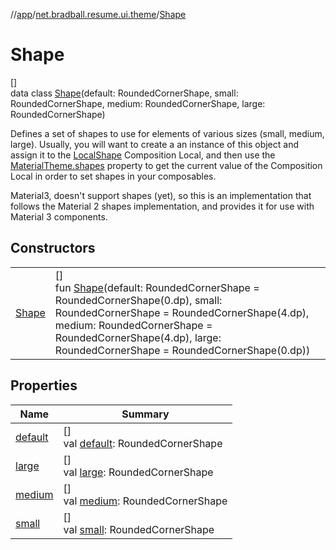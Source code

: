 //[app](../../../index.md)/[net.bradball.resume.ui.theme](../index.md)/[Shape](index.md)

# Shape

[]\
data class [Shape](index.md)(default: RoundedCornerShape, small: RoundedCornerShape, medium: RoundedCornerShape, large: RoundedCornerShape)

Defines a set of shapes to use for elements of various sizes (small, medium, large). Usually, you will want to create a an instance of this object and assign it to the [LocalShape](../-local-shape.md) Composition Local, and then use the [MaterialTheme.shapes](../shapes.md) property to get the current value of the Composition Local in order to set shapes in your composables.

Material3, doesn't support shapes (yet), so this is an implementation that follows the Material 2 shapes implementation, and provides it for use with Material 3 components.

## Constructors

| | |
|---|---|
| [Shape](-shape.md) | []<br>fun [Shape](-shape.md)(default: RoundedCornerShape = RoundedCornerShape(0.dp), small: RoundedCornerShape = RoundedCornerShape(4.dp), medium: RoundedCornerShape = RoundedCornerShape(4.dp), large: RoundedCornerShape = RoundedCornerShape(0.dp)) |

## Properties

| Name | Summary |
|---|---|
| [default](default.md) | []<br>val [default](default.md): RoundedCornerShape |
| [large](large.md) | []<br>val [large](large.md): RoundedCornerShape |
| [medium](medium.md) | []<br>val [medium](medium.md): RoundedCornerShape |
| [small](small.md) | []<br>val [small](small.md): RoundedCornerShape |
